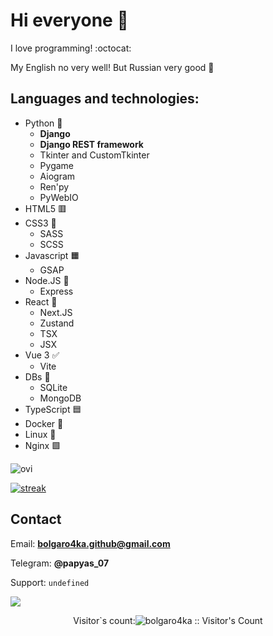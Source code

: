 # Hi everyone 👋

I love programming! :octocat:

My English no very well! But Russian very good 🎉

## Languages and technologies:
  - Python 🐍
    - **Django**
    - **Django REST framework**
    - Tkinter and CustomTkinter
    - Pygame
    - Aiogram
    - Ren'py
    - PyWebIO
  - HTML5 🟥
  - CSS3 🌈
    - SASS
    - SCSS
  - Javascript 🟧
    - GSAP
  - Node.JS 🤯
    - Express
  - React 🚀
    - Next.JS
    - Zustand
    - TSX
    - JSX
  - Vue 3 ✅
    - Vite
  - DBs 📅
    - SQLite
    - MongoDB
  - TypeScript 🟦
  - Docker 🐳
  - Linux 🐧
  - Nginx 🟩
<!-- C++ 🟦 -->
<img src="https://github-readme-stats.vercel.app/api/top-langs?username=bolgaro4ka&show_icons=true&locale=en&layout=compact&theme=chartreuse-dark" alt="ovi" /> 

<!-- [![built with Codeium](https://codeium.com/badges/main)](https://codeium.com) -->
[![streak](https://codeium.com/badges/v2/user/raggedly-discrete-tamarin-86396/streak)](https://codeium.com/profile/raggedly-discrete-tamarin-86396)
## Contact

Email: **bolgaro4ka.github@gmail.com**

Telegram: **@papyas_07**

Support: `undefined`
<!--
**bolgaro4ka/bolgaro4ka** is a ✨ _special_ ✨ repository because its `README.md` (this file) appears on your GitHub profile.

Here are some ideas to get you started:

- 🔭 I’m currently working on ...
- 🌱 I’m currently learning ...
- 👯 I’m looking to collaborate on ...
- 🤔 I’m looking for help with ...
- 💬 Ask me about ...
- 📫 How to reach me: ...
- 😄 Pronouns: ...
- ⚡ Fun fact: ...
-->

<img src="https://github-profile-trophy.vercel.app/?username=bolgaro4ka&theme=juicyfresh&no-bg=true" />

<div style="display: flex; align-items: center; justify-content: center;"><p>Visitor`s count: </p><img src="https://profile-counter.glitch.me/{bolgaro4ka}/count.svg" alt="bolgaro4ka :: Visitor's Count" /></div>
